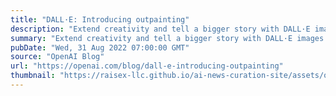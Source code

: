 ```yaml
---
title: "DALL·E: Introducing outpainting"
description: "Extend creativity and tell a bigger story with DALL·E images of any size."
summary: "Extend creativity and tell a bigger story with DALL·E images of any size."
pubDate: "Wed, 31 Aug 2022 07:00:00 GMT"
source: "OpenAI Blog"
url: "https://openai.com/blog/dall-e-introducing-outpainting"
thumbnail: "https://raisex-llc.github.io/ai-news-curation-site/assets/openai_logo.png"
---
```



